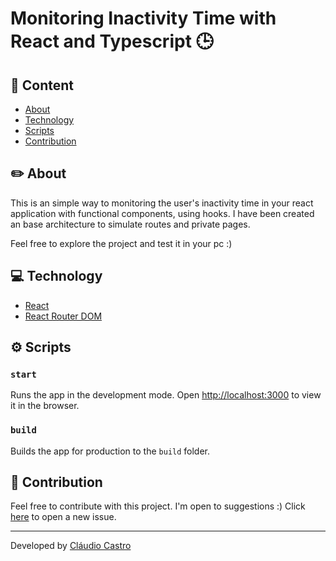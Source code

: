 # Monitoring Inactivity Time with React and Typescript 🕒

## 📑 Content

  - [About](#-about)
  - [Technology](#-technology)
  - [Scripts](#-scripts)
  - [Contribution](#-contribution)

## ✏️ About

This is an simple way to monitoring the user's inactivity time in your react application with functional components, using hooks.
I have been created an base architecture to simulate routes and private pages. 

Feel free to explore the project and test it in your pc :)

## 💻 Technology

- [React](https://pt-br.reactjs.org/)
- [React Router DOM](https://reactrouter.com/web/guides/quick-start)

## ⚙️ Scripts

### `start`

Runs the app in the development mode.
Open [http://localhost:3000](http://localhost:3000) to view it in the browser.

### `build`

Builds the app for production to the `build` folder.

## 👋 Contribution 

Feel free to contribute with this project. I'm open to suggestions :)
Click [here](https://github.com/ccastrojr/inactivity-time-react/issues) to open a new issue.


---
Developed by [Cláudio Castro](https://linkedin.com/in/ccastrojr)
